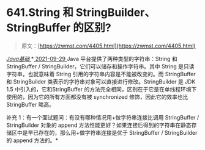 <!--yml
category: 未分类
date: 0001-01-01 00:00:00
-->

# 641.String 和 StringBuilder、StringBuffer 的区别?

> 原文：[https://zwmst.com/4405.html](https://zwmst.com/4405.html)

   [ *Java基础* ](https://zwmst.com/java%e5%9f%ba%e7%a1%80)*[ <time datetime="2021-09-30T00:27:58+08:00"> 2021-09-29 </time> ](https://zwmst.com/4405.html)  Java 平台提供了两种类型的字符串：String 和 StringBuffer / StringBuilder，它们可以储存和操作字符串。其中 String 是只读字符串，也就意味着 String 引用的字符串内容是不能被改变的。而 StringBuffer 和 StringBuilder 类表示的字符串对象可以直接进行修改。StringBuilder 是 JDK 1.5 中引入的，它和StringBuffer 的方法完全相同，区别在于它是在单线程环境下使用的，因为它的所有方面都没有被 synchronized 修饰，因此它的效率也比 StringBuffer 略高。

补充 1：有一个面试题问：有没有哪种情况用+做字符串连接比调用 StringBuffer / StringBuilder 对象的 append 方法性能更好？如果连接后得到的字符串在静态存储区中是早已存在的，那么用+做字符串连接是优于 StringBuffer / StringBuilder 的 append 方法的。*